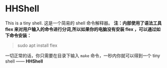 # HHShell
This is a tiny shell.
这是一个简易的 shell 命令解释器。
**注：内部使用了语法工具 flex 来对用户输入的命令进行分词,所以如果你的电脑没有安装 flex ，可以通过如下命令安装：**
> sudo apt install flex

一切正常的话，你只需要在目录下输入 `make` 命令，一秒内你就可以得到一个 tiny shell —— **HHShell**
